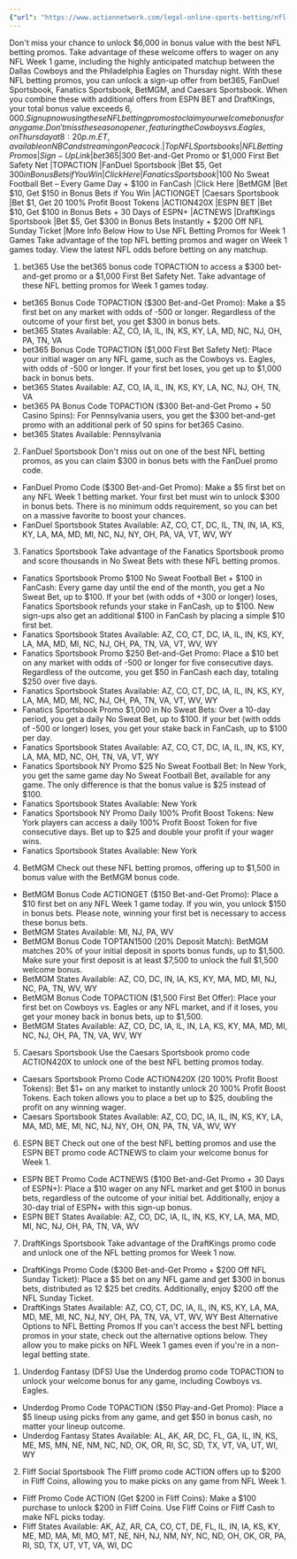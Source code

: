 ```yaml
---
{"url": "https://www.actionnetwork.com/legal-online-sports-betting/nfl-betting-promos-get-over-6000-in-bonus-value-for-week-1-games-including-cowboys-vs-eagles", "title": "NFL Betting Promos: Get Over $6,000 in Bonus Value for Week 1 Games, Including Cowboys vs. Eagles", "published": "2025-09-03T19:30:10.000Z", "source": "actionnetwork.com", "ingested": "2025-09-27"}
---
```


Don't miss your chance to unlock $6,000 in bonus value with the best NFL betting promos. Take advantage of these welcome offers to wager on any NFL Week 1 game, including the highly anticipated matchup between the Dallas Cowboys and the Philadelphia Eagles on Thursday night.
With these NFL betting promos, you can unlock a sign-up offer from bet365, FanDuel Sportsbook, Fanatics Sportsbook, BetMGM, and Caesars Sportsbook. When you combine these with additional offers from ESPN BET and DraftKings, your total bonus value exceeds $6,000.
Sign up now using these NFL betting promos to claim your welcome bonus for any game. Don't miss the season opener, featuring the Cowboys vs. Eagles, on Thursday at 8:20 p.m. ET, available on NBC and streaming on Peacock.
|Top NFL Sportsbooks
|NFL Betting Promos
|Sign-Up Link
|bet365
|$300 Bet-and-Get Promo or $1,000 First Bet Safety Net
|TOPACTION
|FanDuel Sportsbook
|Bet $5, Get $300 in Bonus Bets if You Win
|Click Here
|Fanatics Sportsbook
|$100 No Sweat Football Bet – Every Game Day + $100 in FanCash
|Click Here
|BetMGM
|Bet $10, Get $150 in Bonus Bets if You Win
|ACTIONGET
|Caesars Sportsbook
|Bet $1, Get 20 100% Profit Boost Tokens
|ACTION420X
|ESPN BET
|Bet $10, Get $100 in Bonus Bets + 30 Days of ESPN+
|ACTNEWS
|DraftKings Sportsbook
|Bet $5, Get $300 in Bonus Bets Instantly + $200 Off NFL Sunday Ticket
|More Info Below
How to Use NFL Betting Promos for Week 1 Games
Take advantage of the top NFL betting promos and wager on Week 1 games today. View the latest NFL odds before betting on any matchup.
1. bet365
Use the bet365 bonus code TOPACTION to access a $300 bet-and-get promo or a $1,000 First Bet Safety Net. Take advantage of these NFL betting promos for Week 1 games today.
- bet365 Bonus Code TOPACTION ($300 Bet-and-Get Promo): Make a $5 first bet on any market with odds of -500 or longer. Regardless of the outcome of your first bet, you get $300 in bonus bets.
- bet365 States Available: AZ, CO, IA, IL, IN, KS, KY, LA, MD, NC, NJ, OH, PA, TN, VA
- bet365 Bonus Code TOPACTION ($1,000 First Bet Safety Net): Place your initial wager on any NFL game, such as the Cowboys vs. Eagles, with odds of -500 or longer. If your first bet loses, you get up to $1,000 back in bonus bets.
- bet365 States Available: AZ, CO, IA, IL, IN, KS, KY, LA, NC, NJ, OH, TN, VA
- bet365 PA Bonus Code TOPACTION ($300 Bet-and-Get Promo + 50 Casino Spins): For Pennsylvania users, you get the $300 bet-and-get promo with an additional perk of 50 spins for bet365 Casino.
- bet365 States Available: Pennsylvania
2. FanDuel Sportsbook
Don't miss out on one of the best NFL betting promos, as you can claim $300 in bonus bets with the FanDuel promo code.
- FanDuel Promo Code ($300 Bet-and-Get Promo): Make a $5 first bet on any NFL Week 1 betting market. Your first bet must win to unlock $300 in bonus bets. There is no minimum odds requirement, so you can bet on a massive favorite to boost your chances.
- FanDuel Sportsbook States Available: AZ, CO, CT, DC, IL, TN, IN, IA, KS, KY, LA, MA, MD, MI, NC, NJ, NY, OH, PA, VA, VT, WV, WY
3. Fanatics Sportsbook
Take advantage of the Fanatics Sportsbook promo and score thousands in No Sweat Bets with these NFL betting promos.
- Fanatics Sportsbook Promo $100 No Sweat Football Bet + $100 in FanCash: Every game day until the end of the month, you get a No Sweat Bet, up to $100. If your bet (with odds of +300 or longer) loses, Fanatics Sportsbook refunds your stake in FanCash, up to $100. New sign-ups also get an additional $100 in FanCash by placing a simple $10 first bet.
- Fanatics Sportsbook States Available: AZ, CO, CT, DC, IA, IL, IN, KS, KY, LA, MA, MD, MI, NC, NJ, OH, PA, TN, VA, VT, WV, WY
- Fanatics Sportsbook Promo $250 Bet-and-Get Promo: Place a $10 bet on any market with odds of -500 or longer for five consecutive days. Regardless of the outcome, you get $50 in FanCash each day, totaling $250 over five days.
- Fanatics Sportsbook States Available: AZ, CO, CT, DC, IA, IL, IN, KS, KY, LA, MA, MD, MI, NC, NJ, OH, PA, TN, VA, VT, WV, WY
- Fanatics Sportsbook Promo $1,000 in No Sweat Bets: Over a 10-day period, you get a daily No Sweat Bet, up to $100. If your bet (with odds of -500 or longer) loses, you get your stake back in FanCash, up to $100 per day.
- Fanatics Sportsbook States Available: AZ, CO, CT, DC, IA, IL, IN, KS, KY, LA, MA, MD, NC, OH, TN, VA, VT, WY
- Fanatics Sportsbook NY Promo $25 No Sweat Football Bet: In New York, you get the same game day No Sweat Football Bet, available for any game. The only difference is that the bonus value is $25 instead of $100.
- Fanatics Sportsbook States Available: New York
- Fanatics Sportsbook NY Promo Daily 100% Profit Boost Tokens: New York players can access a daily 100% Profit Boost Token for five consecutive days. Bet up to $25 and double your profit if your wager wins.
- Fanatics Sportsbook States Available: New York
4. BetMGM
Check out these NFL betting promos, offering up to $1,500 in bonus value with the BetMGM bonus code.
- BetMGM Bonus Code ACTIONGET ($150 Bet-and-Get Promo): Place a $10 first bet on any NFL Week 1 game today. If you win, you unlock $150 in bonus bets. Please note, winning your first bet is necessary to access these bonus bets.
- BetMGM States Available: MI, NJ, PA, WV
- BetMGM Bonus Code TOPTAN1500 (20% Deposit Match): BetMGM matches 20% of your initial deposit in sports bonus funds, up to $1,500. Make sure your first deposit is at least $7,500 to unlock the full $1,500 welcome bonus.
- BetMGM States Available: AZ, CO, DC, IN, IA, KS, KY, MA, MD, MI, NJ, NC, PA, TN, WV, WY
- BetMGM Bonus Code TOPACTION ($1,500 First Bet Offer): Place your first bet on Cowboys vs. Eagles or any NFL market, and if it loses, you get your money back in bonus bets, up to $1,500.
- BetMGM States Available: AZ, CO, DC, IA, IL, IN, LA, KS, KY, MA, MD, MI, NC, NJ, OH, PA, TN, VA, WV, WY
5. Caesars Sportsbook
Use the Caesars Sportsbook promo code ACTION420X to unlock one of the best NFL betting promos today.
- Caesars Sportsbook Promo Code ACTION420X (20 100% Profit Boost Tokens): Bet $1+ on any market to instantly unlock 20 100% Profit Boost Tokens. Each token allows you to place a bet up to $25, doubling the profit on any winning wager.
- Caesars Sportsbook States Available: AZ, CO, DC, IA, IL, IN, KS, KY, LA, MA, MD, ME, MI, NC, NJ, NY, OH, ON, PA, TN, VA, WV, WY
6. ESPN BET
Check out one of the best NFL betting promos and use the ESPN BET promo code ACTNEWS to claim your welcome bonus for Week 1.
- ESPN BET Promo Code ACTNEWS ($100 Bet-and-Get Promo + 30 Days of ESPN+): Place a $10 wager on any NFL market and get $100 in bonus bets, regardless of the outcome of your initial bet. Additionally, enjoy a 30-day trial of ESPN+ with this sign-up bonus.
- ESPN BET States Available: AZ, CO, DC, IA, IL, IN, KS, KY, LA, MA, MD, MI, NC, NJ, OH, PA, TN, VA, WV
7. DraftKings Sportsbook
Take advantage of the DraftKings promo code and unlock one of the NFL betting promos for Week 1 now.
- DraftKings Promo Code ($300 Bet-and-Get Promo + $200 Off NFL Sunday Ticket): Place a $5 bet on any NFL game and get $300 in bonus bets, distributed as 12 $25 bet credits. Additionally, enjoy $200 off the NFL Sunday Ticket.
- DraftKings States Available: AZ, CO, CT, DC, IA, IL, IN, KS, KY, LA, MA, MD, ME, MI, NC, NJ, NY, OH, PA, TN, VA, VT, WV, WY
Best Alternative Options to NFL Betting Promos
If you can't access the best NFL betting promos in your state, check out the alternative options below. They allow you to make picks on NFL Week 1 games even if you're in a non-legal betting state.
1. Underdog Fantasy (DFS)
Use the Underdog promo code TOPACTION to unlock your welcome bonus for any game, including Cowboys vs. Eagles.
- Underdog Promo Code TOPACTION ($50 Play-and-Get Promo): Place a $5 lineup using picks from any game, and get $50 in bonus cash, no matter your lineup outcome.
- Underdog Fantasy States Available: AL, AK, AR, DC, FL, GA, IL, IN, KS, ME, MS, MN, NE, NM, NC, ND, OK, OR, RI, SC, SD, TX, VT, VA, UT, WI, WY
2. Fliff Social Sportsbook
The Fliff promo code ACTION offers up to $200 in Fliff Coins, allowing you to make picks on any game from NFL Week 1.
- Fliff Promo Code ACTION (Get $200 in Fliff Coins): Make a $100 purchase to unlock $200 in Fliff Coins. Use Fliff Coins or Fliff Cash to make NFL picks today.
- Fliff States Available: AK, AZ, AR, CA, CO, CT, DE, FL, IL, IN, IA, KS, KY, ME, MD, MA, MI, MO, MT, NE, NH, NJ, NM, NY, NC, ND, OH, OK, OR, PA, RI, SD, TX, UT, VT, VA, WI, DC